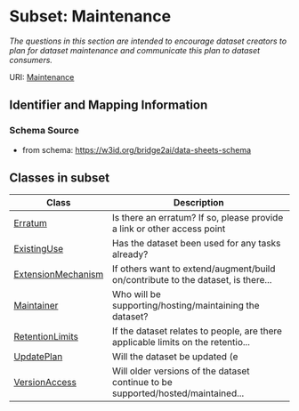 # Subset: Maintenance


_The questions in this section are intended to encourage dataset creators to plan for dataset maintenance and communicate this plan to dataset consumers._



URI: [Maintenance](Maintenance.md)




## Identifier and Mapping Information







### Schema Source


* from schema: https://w3id.org/bridge2ai/data-sheets-schema
































        


        


        













        










        








        


        




































































































































## Classes in subset

| Class | Description |
| --- | --- |
| [Erratum](Erratum.md) | Is there an erratum? If so, please provide a link or other access point |
| [ExistingUse](ExistingUse.md) | Has the dataset been used for any tasks already? |
| [ExtensionMechanism](ExtensionMechanism.md) | If others want to extend/augment/build on/contribute to the dataset, is there... |
| [Maintainer](Maintainer.md) | Who will be supporting/hosting/maintaining the dataset? |
| [RetentionLimits](RetentionLimits.md) | If the dataset relates to people, are there applicable limits on the retentio... |
| [UpdatePlan](UpdatePlan.md) | Will the dataset be updated (e |
| [VersionAccess](VersionAccess.md) | Will older versions of the dataset continue to be supported/hosted/maintained... |















